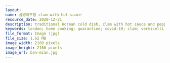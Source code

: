 ```yaml
---
layout: 
name: 골뱅이무침 clam with hot sauce
resource_date: 2020-12-21
description: traditional Korean cold dish, clam with hot sauce and pepper, served with vermicelli
keywords: london; home cooking; quarantine; covid-19; clam; vermicelli; korean dish; cold dish
file_format: Image (jpg)
file_size: 1.62 MB
image_width: 2160 pixels
image_height: 2160 pixels
image_url: ban-mian.jpg
---
```


